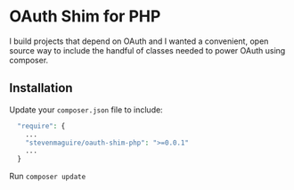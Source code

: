 OAuth Shim for PHP
==============

I build projects that depend on OAuth and I wanted a convenient, open source way to include the handful of classes needed to power OAuth using composer.

Installation
------------

Update your `composer.json` file to include:

```php 
  "require": {
    ...
    "stevenmaguire/oauth-shim-php": ">=0.0.1"
    ...
  }
```
  
Run `composer update`
